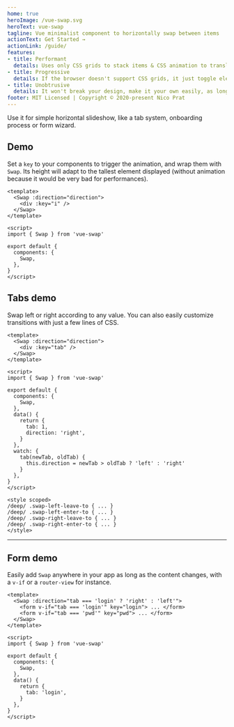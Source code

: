 ```yaml
---
home: true
heroImage: /vue-swap.svg
heroText: vue-swap
tagline: Vue minimalist component to horizontally swap between items
actionText: Get Started →
actionLink: /guide/
features:
- title: Performant
  details: Uses only CSS grids to stack items & CSS animation to translate them
- title: Progressive
  details: If the browser doesn't support CSS grids, it just toggle elements instead
- title: Unobtrusive
  details: It won't break your design, make it your own easily, as long as the key changes
footer: MIT Licensed | Copyright © 2020-present Nico Prat
---
```


Use it for simple horizontal slideshow, like a tab system, onboarding process or form wizard.

## Demo

Set a `key` to your components to trigger the animation, and wrap them with `Swap`. Its height will adapt to the tallest element displayed (without animation because it would be very bad for performances).

```vue
<template>
  <Swap :direction="direction">
    <div :key="i" />
  </Swap>
</template>

<script>
import { Swap } from 'vue-swap'

export default {
  components: {
    Swap,
  },
}
</script>
```

<GettingStartedDemo />

## Tabs demo

Swap left or right according to any value. You can also easily customize transitions with just a few lines of CSS.

```vue
<template>
  <Swap :direction="direction">
    <div :key="tab" />
  </Swap>
</template>

<script>
import { Swap } from 'vue-swap'

export default {
  components: {
    Swap,
  },
  data() {
    return {
      tab: 1,
      direction: 'right',
    }
  },
  watch: {
    tab(newTab, oldTab) {
      this.direction = newTab > oldTab ? 'left' : 'right'
    }
  },
}
</script>

<style scoped>
/deep/ .swap-left-leave-to { ... }
/deep/ .swap-left-enter-to { ... }
/deep/ .swap-right-leave-to { ... }
/deep/ .swap-right-enter-to { ... }
</style>
```

<TabDemo />

---

## Form demo

Easily add `Swap` anywhere in your app as long as the content changes, with a `v-if` or a `router-view` for instance.

```vue
<template>
  <Swap :direction="tab === 'login' ? 'right' : 'left'">
    <form v-if="tab === 'login'" key="login"> ... </form>
    <form v-if="tab === 'pwd'" key="pwd"> ... </form>
  </Swap>
</template>

<script>
import { Swap } from 'vue-swap'

export default {
  components: {
    Swap,
  },
  data() {
    return {
      tab: 'login',
    }
  },
}
</script>
```

<FormDemo />
